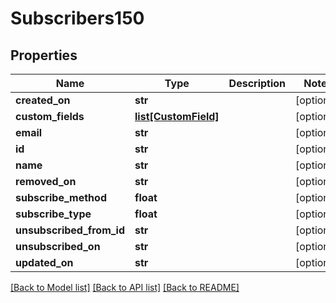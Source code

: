 # Subscribers150

## Properties
Name | Type | Description | Notes
------------ | ------------- | ------------- | -------------
**created_on** | **str** |  | [optional] 
**custom_fields** | [**list[CustomField]**](CustomField.md) |  | [optional] 
**email** | **str** |  | [optional] 
**id** | **str** |  | [optional] 
**name** | **str** |  | [optional] 
**removed_on** | **str** |  | [optional] 
**subscribe_method** | **float** |  | [optional] 
**subscribe_type** | **float** |  | [optional] 
**unsubscribed_from_id** | **str** |  | [optional] 
**unsubscribed_on** | **str** |  | [optional] 
**updated_on** | **str** |  | [optional] 

[[Back to Model list]](../README.md#documentation-for-models) [[Back to API list]](../README.md#documentation-for-api-endpoints) [[Back to README]](../README.md)



